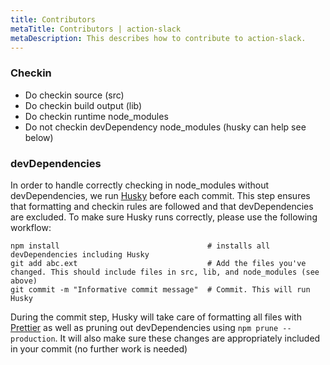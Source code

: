 ```yaml
---
title: Contributors
metaTitle: Contributors | action-slack
metaDescription: This describes how to contribute to action-slack.
---
```


### Checkin

- Do checkin source (src)
- Do checkin build output (lib)
- Do checkin runtime node_modules
- Do not checkin devDependency node_modules (husky can help see below)

### devDependencies

In order to handle correctly checking in node_modules without devDependencies, we run [Husky](https://github.com/typicode/husky) before each commit.
This step ensures that formatting and checkin rules are followed and that devDependencies are excluded. To make sure Husky runs correctly, please use the following workflow:

```
npm install                                 # installs all devDependencies including Husky
git add abc.ext                             # Add the files you've changed. This should include files in src, lib, and node_modules (see above)
git commit -m "Informative commit message"  # Commit. This will run Husky
```

During the commit step, Husky will take care of formatting all files with [Prettier](https://github.com/prettier/prettier) as well as pruning out devDependencies using `npm prune --production`.
It will also make sure these changes are appropriately included in your commit (no further work is needed)
